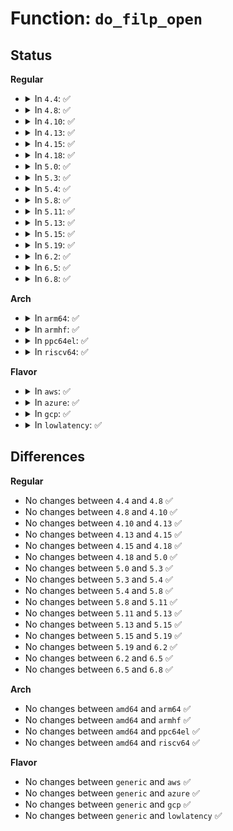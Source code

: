 # Function: <code>do_filp_open</code>

## Status
<b>Regular</b>
<ul>
<li>
<details>
<summary>In <code>4.4</code>: ✅</summary>

```c
struct file *do_filp_open(int dfd, struct filename *pathname, const struct open_flags *op);
```

**Collision:** Unique Global

**Inline:** No

**Transformation:** False

**Instances:**

```
In fs/namei.c (ffffffff8121ce20)
Location: fs/namei.c:3358
Inline: False
Direct callers:
  - fs/open.c:file_open_name
  - fs/open.c:do_sys_open
  - fs/exec.c:do_open_execat
  - fs/exec.c:SyS_uselib
```
**Symbols:**

```
ffffffff8121ce20-ffffffff8121cf1c: do_filp_open (STB_GLOBAL)
```
</details>
</li>
<li>
<details>
<summary>In <code>4.8</code>: ✅</summary>

```c
struct file *do_filp_open(int dfd, struct filename *pathname, const struct open_flags *op);
```

**Collision:** Unique Global

**Inline:** No

**Transformation:** False

**Instances:**

```
In fs/namei.c (ffffffff81244400)
Location: fs/namei.c:3524
Inline: False
Direct callers:
  - fs/open.c:do_sys_open
  - fs/open.c:file_open_name
  - fs/exec.c:do_open_execat
  - fs/exec.c:SyS_uselib
```
**Symbols:**

```
ffffffff81244400-ffffffff812444fc: do_filp_open (STB_GLOBAL)
```
</details>
</li>
<li>
<details>
<summary>In <code>4.10</code>: ✅</summary>

```c
struct file *do_filp_open(int dfd, struct filename *pathname, const struct open_flags *op);
```

**Collision:** Unique Global

**Inline:** No

**Transformation:** False

**Instances:**

```
In fs/namei.c (ffffffff81257370)
Location: fs/namei.c:3481
Inline: False
Direct callers:
  - fs/open.c:do_sys_open
  - fs/open.c:file_open_name
  - fs/exec.c:do_open_execat
  - fs/exec.c:SyS_uselib
```
**Symbols:**

```
ffffffff81257370-ffffffff8125746c: do_filp_open (STB_GLOBAL)
```
</details>
</li>
<li>
<details>
<summary>In <code>4.13</code>: ✅</summary>

```c
struct file *do_filp_open(int dfd, struct filename *pathname, const struct open_flags *op);
```

**Collision:** Unique Global

**Inline:** No

**Transformation:** False

**Instances:**

```
In fs/namei.c (ffffffff812634e0)
Location: fs/namei.c:3546
Inline: False
Direct callers:
  - fs/open.c:do_sys_open
  - fs/open.c:file_open_name
  - fs/exec.c:do_open_execat
  - fs/exec.c:SyS_uselib
```
**Symbols:**

```
ffffffff812634e0-ffffffff812635e9: do_filp_open (STB_GLOBAL)
```
</details>
</li>
<li>
<details>
<summary>In <code>4.15</code>: ✅</summary>

```c
struct file *do_filp_open(int dfd, struct filename *pathname, const struct open_flags *op);
```

**Collision:** Unique Global

**Inline:** No

**Transformation:** False

**Instances:**

```
In fs/namei.c (ffffffff81285a20)
Location: fs/namei.c:3544
Inline: False
Direct callers:
  - fs/open.c:do_sys_open
  - fs/open.c:file_open_name
  - fs/exec.c:do_open_execat
  - fs/exec.c:SyS_uselib
```
**Symbols:**

```
ffffffff81285a20-ffffffff81285b29: do_filp_open (STB_GLOBAL)
```
</details>
</li>
<li>
<details>
<summary>In <code>4.18</code>: ✅</summary>

```c
struct file *do_filp_open(int dfd, struct filename *pathname, const struct open_flags *op);
```

**Collision:** Unique Global

**Inline:** No

**Transformation:** False

**Instances:**

```
In fs/namei.c (ffffffff812ad010)
Location: fs/namei.c:3566
Inline: False
Direct callers:
  - fs/open.c:do_sys_open
  - fs/open.c:file_open_name
  - fs/exec.c:do_open_execat
  - fs/exec.c:__ia32_sys_uselib
  - fs/exec.c:__x64_sys_uselib
```
**Symbols:**

```
ffffffff812ad010-ffffffff812ad106: do_filp_open (STB_GLOBAL)
```
</details>
</li>
<li>
<details>
<summary>In <code>5.0</code>: ✅</summary>

```c
struct file *do_filp_open(int dfd, struct filename *pathname, const struct open_flags *op);
```

**Collision:** Unique Global

**Inline:** No

**Transformation:** False

**Instances:**

```
In fs/namei.c (ffffffff812c2110)
Location: fs/namei.c:3556
Inline: False
Direct callers:
  - fs/open.c:do_sys_open
  - fs/open.c:file_open_name
  - fs/exec.c:do_open_execat
  - fs/exec.c:__ia32_sys_uselib
  - fs/exec.c:__x64_sys_uselib
```
**Symbols:**

```
ffffffff812c2110-ffffffff812c2206: do_filp_open (STB_GLOBAL)
```
</details>
</li>
<li>
<details>
<summary>In <code>5.3</code>: ✅</summary>

```c
struct file *do_filp_open(int dfd, struct filename *pathname, const struct open_flags *op);
```

**Collision:** Unique Global

**Inline:** No

**Transformation:** False

**Instances:**

```
In fs/namei.c (ffffffff812de8e0)
Location: fs/namei.c:3555
Inline: False
Direct callers:
  - fs/open.c:do_sys_open
  - fs/open.c:file_open_name
  - fs/exec.c:do_open_execat
  - fs/exec.c:__ia32_sys_uselib
  - fs/exec.c:__x64_sys_uselib
```
**Symbols:**

```
ffffffff812de8e0-ffffffff812de9d6: do_filp_open (STB_GLOBAL)
```
</details>
</li>
<li>
<details>
<summary>In <code>5.4</code>: ✅</summary>

```c
struct file *do_filp_open(int dfd, struct filename *pathname, const struct open_flags *op);
```

**Collision:** Unique Global

**Inline:** No

**Transformation:** False

**Instances:**

```
In fs/namei.c (ffffffff812f03f0)
Location: fs/namei.c:3550
Inline: False
Direct callers:
  - fs/open.c:do_sys_open
  - fs/open.c:file_open_name
  - fs/exec.c:do_open_execat
  - fs/exec.c:__ia32_sys_uselib
  - fs/exec.c:__x64_sys_uselib
```
**Symbols:**

```
ffffffff812f03f0-ffffffff812f04e6: do_filp_open (STB_GLOBAL)
```
</details>
</li>
<li>
<details>
<summary>In <code>5.8</code>: ✅</summary>

```c
struct file *do_filp_open(int dfd, struct filename *pathname, const struct open_flags *op);
```

**Collision:** Unique Global

**Inline:** No

**Transformation:** False

**Instances:**

```
In fs/namei.c (ffffffff81328790)
Location: fs/namei.c:3379
Inline: False
Direct callers:
  - fs/open.c:do_sys_openat2
  - fs/open.c:file_open_name
  - fs/exec.c:do_open_execat
  - fs/exec.c:__do_sys_uselib
  - fs/io_uring.c:io_openat2
```
**Symbols:**

```
ffffffff81328790-ffffffff813288bb: do_filp_open (STB_GLOBAL)
```
</details>
</li>
<li>
<details>
<summary>In <code>5.11</code>: ✅</summary>

```c
struct file *do_filp_open(int dfd, struct filename *pathname, const struct open_flags *op);
```

**Collision:** Unique Global

**Inline:** No

**Transformation:** False

**Instances:**

```
In fs/namei.c (ffffffff81333ce0)
Location: fs/namei.c:3381
Inline: False
Direct callers:
  - fs/open.c:do_sys_openat2
  - fs/open.c:file_open_name
  - fs/exec.c:do_open_execat
  - fs/exec.c:__do_sys_uselib
  - fs/io_uring.c:io_openat2
```
**Symbols:**

```
ffffffff81333ce0-ffffffff81333e0b: do_filp_open (STB_GLOBAL)
```
</details>
</li>
<li>
<details>
<summary>In <code>5.13</code>: ✅</summary>

```c
struct file *do_filp_open(int dfd, struct filename *pathname, const struct open_flags *op);
```

**Collision:** Unique Global

**Inline:** No

**Transformation:** False

**Instances:**

```
In fs/namei.c (ffffffff81339db0)
Location: fs/namei.c:3513
Inline: False
Direct callers:
  - fs/open.c:do_sys_openat2
  - fs/open.c:file_open_name
  - fs/exec.c:do_open_execat
  - fs/exec.c:__do_sys_uselib
  - fs/io_uring.c:io_openat2
```
**Symbols:**

```
ffffffff81339db0-ffffffff81339ef0: do_filp_open (STB_GLOBAL)
```
</details>
</li>
<li>
<details>
<summary>In <code>5.15</code>: ✅</summary>

```c
struct file *do_filp_open(int dfd, struct filename *pathname, const struct open_flags *op);
```

**Collision:** Unique Global

**Inline:** No

**Transformation:** False

**Instances:**

```
In fs/namei.c (ffffffff81387060)
Location: fs/namei.c:3580
Inline: False
Direct callers:
  - fs/open.c:do_sys_openat2
  - fs/open.c:file_open_name
  - fs/exec.c:do_open_execat
  - fs/exec.c:__do_sys_uselib
  - fs/io_uring.c:io_openat2
  - fs/io_uring.c:io_openat2
```
**Symbols:**

```
ffffffff81387060-ffffffff813871b0: do_filp_open (STB_GLOBAL)
```
</details>
</li>
<li>
<details>
<summary>In <code>5.19</code>: ✅</summary>

```c
struct file *do_filp_open(int dfd, struct filename *pathname, const struct open_flags *op);
```

**Collision:** Unique Global

**Inline:** No

**Transformation:** False

**Instances:**

```
In fs/namei.c (ffffffff81407e10)
Location: fs/namei.c:3676
Inline: False
Direct callers:
  - fs/open.c:do_sys_openat2
  - fs/open.c:file_open_name
  - fs/exec.c:do_open_execat
  - fs/exec.c:__do_sys_uselib
  - io_uring/io_uring.c:io_openat2
  - io_uring/io_uring.c:io_openat2
```
**Symbols:**

```
ffffffff81407e10-ffffffff81407f78: do_filp_open (STB_GLOBAL)
```
</details>
</li>
<li>
<details>
<summary>In <code>6.2</code>: ✅</summary>

```c
struct file *do_filp_open(int dfd, struct filename *pathname, const struct open_flags *op);
```

**Collision:** Unique Global

**Inline:** No

**Transformation:** False

**Instances:**

```
In fs/namei.c (ffffffff814922f0)
Location: fs/namei.c:3733
Inline: False
Direct callers:
  - fs/open.c:do_sys_openat2
  - fs/open.c:file_open_name
  - fs/exec.c:do_open_execat
  - fs/exec.c:__do_sys_uselib
  - io_uring/openclose.c:io_openat2
  - io_uring/openclose.c:io_openat2
```
**Symbols:**

```
ffffffff814922f0-ffffffff81492458: do_filp_open (STB_GLOBAL)
```
</details>
</li>
<li>
<details>
<summary>In <code>6.5</code>: ✅</summary>

```c
struct file *do_filp_open(int dfd, struct filename *pathname, const struct open_flags *op);
```

**Collision:** Unique Global

**Inline:** No

**Transformation:** False

**Instances:**

```
In fs/namei.c (ffffffff814c7340)
Location: fs/namei.c:3812
Inline: False
Direct callers:
  - fs/open.c:do_sys_openat2
  - fs/open.c:file_open_name
  - fs/exec.c:do_open_execat
  - fs/exec.c:__ia32_sys_uselib
  - fs/exec.c:__x64_sys_uselib
  - io_uring/openclose.c:io_openat2
  - io_uring/openclose.c:io_openat2
```
**Symbols:**

```
ffffffff814c7340-ffffffff814c74a8: do_filp_open (STB_GLOBAL)
```
</details>
</li>
<li>
<details>
<summary>In <code>6.8</code>: ✅</summary>

```c
struct file *do_filp_open(int dfd, struct filename *pathname, const struct open_flags *op);
```

**Collision:** Unique Global

**Inline:** No

**Transformation:** False

**Instances:**

```
In fs/namei.c (ffffffff814f9bc0)
Location: fs/namei.c:3821
Inline: False
Direct callers:
  - fs/open.c:do_sys_openat2
  - fs/open.c:file_open_name
  - fs/exec.c:do_open_execat
  - fs/exec.c:__ia32_sys_uselib
  - fs/exec.c:__x64_sys_uselib
  - io_uring/openclose.c:io_openat2
  - io_uring/openclose.c:io_openat2
```
**Symbols:**

```
ffffffff814f9bc0-ffffffff814f9d28: do_filp_open (STB_GLOBAL)
```
</details>
</li>
</ul>
<b>Arch</b>
<ul>
<li>
<details>
<summary>In <code>arm64</code>: ✅</summary>

```c
struct file *do_filp_open(int dfd, struct filename *pathname, const struct open_flags *op);
```

**Collision:** Unique Global

**Inline:** No

**Transformation:** False

**Instances:**

```
In fs/namei.c (ffff800010399b88)
Location: fs/namei.c:3550
Inline: False
Direct callers:
  - fs/open.c:do_sys_open
  - fs/open.c:file_open_name
  - fs/exec.c:do_open_execat
  - fs/exec.c:__arm64_sys_uselib
```
**Symbols:**

```
ffff800010399b88-ffff800010399c8c: do_filp_open (STB_GLOBAL)
```
</details>
</li>
<li>
<details>
<summary>In <code>armhf</code>: ✅</summary>

```c
struct file *do_filp_open(int dfd, struct filename *pathname, const struct open_flags *op);
```

**Collision:** Unique Global

**Inline:** No

**Transformation:** False

**Instances:**

```
In fs/namei.c (c05800c0)
Location: fs/namei.c:3550
Inline: False
Direct callers:
  - fs/open.c:do_sys_open
  - fs/open.c:file_open_name
  - fs/exec.c:do_open_execat
  - fs/exec.c:__se_sys_uselib
```
**Symbols:**

```
c05800c0-c05801bc: do_filp_open (STB_GLOBAL)
```
</details>
</li>
<li>
<details>
<summary>In <code>ppc64el</code>: ✅</summary>

```c
struct file *do_filp_open(int dfd, struct filename *pathname, const struct open_flags *op);
```

**Collision:** Unique Global

**Inline:** No

**Transformation:** False

**Instances:**

```
In fs/namei.c (c000000000494580)
Location: fs/namei.c:3550
Inline: False
Direct callers:
  - fs/open.c:do_sys_open
  - fs/open.c:file_open_name
  - fs/exec.c:do_open_execat
  - fs/exec.c:__se_sys_uselib
```
**Symbols:**

```
c000000000494580-c0000000004946a4: do_filp_open (STB_GLOBAL)
```
</details>
</li>
<li>
<details>
<summary>In <code>riscv64</code>: ✅</summary>

```c
struct file *do_filp_open(int dfd, struct filename *pathname, const struct open_flags *op);
```

**Collision:** Unique Global

**Inline:** No

**Transformation:** False

**Instances:**

```
In fs/namei.c (ffffffe0002673ea)
Location: fs/namei.c:3550
Inline: False
Direct callers:
  - fs/open.c:do_sys_open
  - fs/open.c:file_open_name
  - fs/exec.c:do_open_execat
  - fs/exec.c:__se_sys_uselib
```
**Symbols:**

```
ffffffe0002673ea-ffffffe00026749e: do_filp_open (STB_GLOBAL)
```
</details>
</li>
</ul>
<b>Flavor</b>
<ul>
<li>
<details>
<summary>In <code>aws</code>: ✅</summary>

```c
struct file *do_filp_open(int dfd, struct filename *pathname, const struct open_flags *op);
```

**Collision:** Unique Global

**Inline:** No

**Transformation:** False

**Instances:**

```
In fs/namei.c (ffffffff812e89d0)
Location: fs/namei.c:3550
Inline: False
Direct callers:
  - fs/open.c:do_sys_open
  - fs/open.c:file_open_name
  - fs/exec.c:do_open_execat
  - fs/exec.c:__ia32_sys_uselib
  - fs/exec.c:__x64_sys_uselib
```
**Symbols:**

```
ffffffff812e89d0-ffffffff812e8ac6: do_filp_open (STB_GLOBAL)
```
</details>
</li>
<li>
<details>
<summary>In <code>azure</code>: ✅</summary>

```c
struct file *do_filp_open(int dfd, struct filename *pathname, const struct open_flags *op);
```

**Collision:** Unique Global

**Inline:** No

**Transformation:** False

**Instances:**

```
In fs/namei.c (ffffffff812d9610)
Location: fs/namei.c:3550
Inline: False
Direct callers:
  - fs/open.c:do_sys_open
  - fs/open.c:file_open_name
  - fs/exec.c:do_open_execat
  - fs/exec.c:__ia32_sys_uselib
  - fs/exec.c:__x64_sys_uselib
```
**Symbols:**

```
ffffffff812d9610-ffffffff812d9706: do_filp_open (STB_GLOBAL)
```
</details>
</li>
<li>
<details>
<summary>In <code>gcp</code>: ✅</summary>

```c
struct file *do_filp_open(int dfd, struct filename *pathname, const struct open_flags *op);
```

**Collision:** Unique Global

**Inline:** No

**Transformation:** False

**Instances:**

```
In fs/namei.c (ffffffff812e67e0)
Location: fs/namei.c:3550
Inline: False
Direct callers:
  - fs/open.c:do_sys_open
  - fs/open.c:file_open_name
  - fs/exec.c:do_open_execat
  - fs/exec.c:__ia32_sys_uselib
  - fs/exec.c:__x64_sys_uselib
```
**Symbols:**

```
ffffffff812e67e0-ffffffff812e68d6: do_filp_open (STB_GLOBAL)
```
</details>
</li>
<li>
<details>
<summary>In <code>lowlatency</code>: ✅</summary>

```c
struct file *do_filp_open(int dfd, struct filename *pathname, const struct open_flags *op);
```

**Collision:** Unique Global

**Inline:** No

**Transformation:** False

**Instances:**

```
In fs/namei.c (ffffffff812f7760)
Location: fs/namei.c:3550
Inline: False
Direct callers:
  - fs/open.c:do_sys_open
  - fs/open.c:file_open_name
  - fs/exec.c:do_open_execat
  - fs/exec.c:__ia32_sys_uselib
  - fs/exec.c:__x64_sys_uselib
```
**Symbols:**

```
ffffffff812f7760-ffffffff812f7856: do_filp_open (STB_GLOBAL)
```
</details>
</li>
</ul>

## Differences
<b>Regular</b>
<ul>
<li>
No changes between <code>4.4</code> and <code>4.8</code> ✅
</li>
<li>
No changes between <code>4.8</code> and <code>4.10</code> ✅
</li>
<li>
No changes between <code>4.10</code> and <code>4.13</code> ✅
</li>
<li>
No changes between <code>4.13</code> and <code>4.15</code> ✅
</li>
<li>
No changes between <code>4.15</code> and <code>4.18</code> ✅
</li>
<li>
No changes between <code>4.18</code> and <code>5.0</code> ✅
</li>
<li>
No changes between <code>5.0</code> and <code>5.3</code> ✅
</li>
<li>
No changes between <code>5.3</code> and <code>5.4</code> ✅
</li>
<li>
No changes between <code>5.4</code> and <code>5.8</code> ✅
</li>
<li>
No changes between <code>5.8</code> and <code>5.11</code> ✅
</li>
<li>
No changes between <code>5.11</code> and <code>5.13</code> ✅
</li>
<li>
No changes between <code>5.13</code> and <code>5.15</code> ✅
</li>
<li>
No changes between <code>5.15</code> and <code>5.19</code> ✅
</li>
<li>
No changes between <code>5.19</code> and <code>6.2</code> ✅
</li>
<li>
No changes between <code>6.2</code> and <code>6.5</code> ✅
</li>
<li>
No changes between <code>6.5</code> and <code>6.8</code> ✅
</li>
</ul>
<b>Arch</b>
<ul>
<li>
No changes between <code>amd64</code> and <code>arm64</code> ✅
</li>
<li>
No changes between <code>amd64</code> and <code>armhf</code> ✅
</li>
<li>
No changes between <code>amd64</code> and <code>ppc64el</code> ✅
</li>
<li>
No changes between <code>amd64</code> and <code>riscv64</code> ✅
</li>
</ul>
<b>Flavor</b>
<ul>
<li>
No changes between <code>generic</code> and <code>aws</code> ✅
</li>
<li>
No changes between <code>generic</code> and <code>azure</code> ✅
</li>
<li>
No changes between <code>generic</code> and <code>gcp</code> ✅
</li>
<li>
No changes between <code>generic</code> and <code>lowlatency</code> ✅
</li>
</ul>
